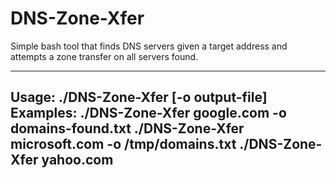 # DNS-Zone-Xfer
Simple bash tool that finds DNS servers given a target address and attempts a zone transfer on all servers found.

--------------------------------------------------------------------
Usage:   ./DNS-Zone-Xfer <target> [-o output-file]
Examples:
./DNS-Zone-Xfer google.com -o domains-found.txt
./DNS-Zone-Xfer microsoft.com -o /tmp/domains.txt
./DNS-Zone-Xfer yahoo.com
--------------------------------------------------------------------
